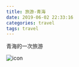 ```yaml
---
title: 旅游-青海
date: 2019-06-02 22:33:16
categories: travel
tags: travel
---
```

青海的一次旅游

<!-- more -->

![icon](./images/1.jpg)
